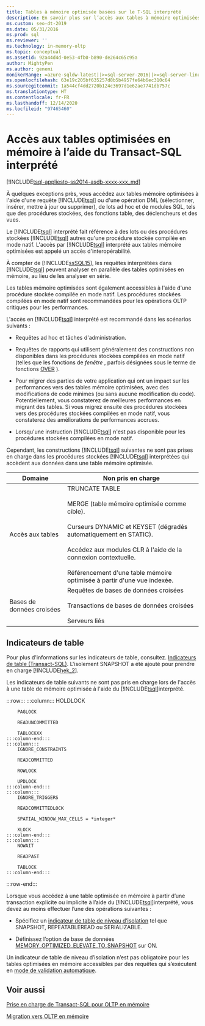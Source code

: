 ```yaml
---
title: Tables à mémoire optimisée basées sur le T-SQL interprété
description: En savoir plus sur l’accès aux tables à mémoire optimisées à l’aide de Transact-SQL interprété (lots Transact-SQL ou procédures stockées dans SQL Server).
ms.custom: seo-dt-2019
ms.date: 05/31/2016
ms.prod: sql
ms.reviewer: ''
ms.technology: in-memory-oltp
ms.topic: conceptual
ms.assetid: 92a44d4d-0e53-4fb0-b890-de264c65c95a
author: MightyPen
ms.author: genemi
monikerRange: =azure-sqldw-latest||>=sql-server-2016||>=sql-server-linux-2017||=azuresqldb-mi-current
ms.openlocfilehash: 63e19c205bf635257d8b5b4957fe64b6ec310c64
ms.sourcegitcommit: 1a544cf4dd2720b124c3697d1e62ae7741db757c
ms.translationtype: HT
ms.contentlocale: fr-FR
ms.lasthandoff: 12/14/2020
ms.locfileid: "97465460"
---
```

# <a name="accessing-memory-optimized-tables-using-interpreted-transact-sql"></a>Accès aux tables optimisées en mémoire à l’aide du Transact-SQL interprété
[!INCLUDE[tsql-appliesto-ss2014-asdb-xxxx-xxx_md](../../includes/tsql-appliesto-ss2014-asdb-xxxx-xxx-md.md)]

 À quelques exceptions près, vous accédez aux tables mémoire optimisées à l'aide d'une requête [!INCLUDE[tsql](../../includes/tsql-md.md)] ou d'une opération DML (sélectionner, insérer, mettre à jour ou supprimer), de lots ad hoc et de modules SQL, tels que des procédures stockées, des fonctions table, des déclencheurs et des vues.  
  
Le [!INCLUDE[tsql](../../includes/tsql-md.md)] interprété fait référence à des lots ou des procédures stockées [!INCLUDE[tsql](../../includes/tsql-md.md)] autres qu'une procédure stockée compilée en mode natif. L'accès par [!INCLUDE[tsql](../../includes/tsql-md.md)] interprété aux tables mémoire optimisées est appelé un accès d'interopérabilité.  

À compter de [!INCLUDE[ssSQL15](../../includes/sssql15-md.md)], les requêtes interprétées dans [!INCLUDE[tsql](../../includes/tsql-md.md)] peuvent analyser en parallèle des tables optimisées en mémoire, au lieu de les analyser en série.

Les tables mémoire optimisées sont également accessibles à l'aide d'une procédure stockée compilée en mode natif. Les procédures stockées compilées en mode natif sont recommandées pour les opérations OLTP critiques pour les performances.  
  
L'accès en [!INCLUDE[tsql](../../includes/tsql-md.md)] interprété est recommandé dans les scénarios suivants :  
  
- Requêtes ad hoc et tâches d'administration.  
  
- Requêtes de rapports qui utilisent généralement des constructions non disponibles dans les procédures stockées compilées en mode natif (telles que les fonctions de *fenêtre* , parfois désignées sous le terme de fonctions [OVER](../../t-sql/queries/select-over-clause-transact-sql.md) ).  
  
- Pour migrer des parties de votre application qui ont un impact sur les performances vers des tables mémoire optimisées, avec des modifications de code minimes (ou sans aucune modification du code). Potentiellement, vous constaterez de meilleures performances en migrant des tables. Si vous migrez ensuite des procédures stockées vers des procédures stockées compilées en mode natif, vous constaterez des améliorations de performances accrues.  
  
- Lorsqu'une instruction [!INCLUDE[tsql](../../includes/tsql-md.md)] n'est pas disponible pour les procédures stockées compilées en mode natif.  
  
Cependant, les constructions [!INCLUDE[tsql](../../includes/tsql-md.md)] suivantes ne sont pas prises en charge dans les procédures stockées [!INCLUDE[tsql](../../includes/tsql-md.md)] interprétées qui accèdent aux données dans une table mémoire optimisée.  
  
|Domaine|Non pris en charge|  
|----------|-----------------|  
|Accès aux tables|TRUNCATE TABLE<br /><br /> MERGE (table mémoire optimisée comme cible).<br /><br /> Curseurs DYNAMIC et KEYSET (dégradés automatiquement en STATIC).<br /><br /> Accédez aux modules CLR à l'aide de la connexion contextuelle.<br /><br /> Référencement d'une table mémoire optimisée à partir d'une vue indexée.|  
|Bases de données croisées|Requêtes de bases de données croisées<br /><br /> Transactions de bases de données croisées<br /><br /> Serveurs liés|  
  
## <a name="table-hints"></a>Indicateurs de table

Pour plus d'informations sur les indicateurs de table, consultez. [Indicateurs de table &#40;Transact-SQL&#41;](../../t-sql/queries/hints-transact-sql-table.md). L'isolement SNAPSHOT a été ajouté pour prendre en charge [!INCLUDE[hek_2](../../includes/hek-2-md.md)].  
  
Les indicateurs de table suivants ne sont pas pris en charge lors de l'accès à une table de mémoire optimisée à l'aide du [!INCLUDE[tsql](../../includes/tsql-md.md)]interprété.  

:::row:::
    :::column:::
        HOLDLOCK

        PAGLOCK

        READUNCOMMITTED

        TABLOCKXX
    :::column-end:::
    :::column:::
        IGNORE_CONSTRAINTS

        READCOMMITTED

        ROWLOCK

        UPDLOCK
    :::column-end:::
    :::column:::
        IGNORE_TRIGGERS

        READCOMMITTEDLOCK

        SPATIAL_WINDOW_MAX_CELLS = *integer*

        XLOCK
    :::column-end:::
    :::column:::
        NOWAIT

        READPAST

        TABLOCK
    :::column-end:::
:::row-end:::

Lorsque vous accédez à une table optimisée en mémoire à partir d’une transaction explicite ou implicite à l’aide du [!INCLUDE[tsql](../../includes/tsql-md.md)]interprété, vous devez au moins effectuer l’une des opérations suivantes :  
  
- Spécifiez un [indicateur de table de niveau d’isolation](../../relational-databases/in-memory-oltp/transactions-with-memory-optimized-tables.md) tel que SNAPSHOT, REPEATABLEREAD ou SERIALIZABLE.  
  
- Définissez l’option de base de données [MEMORY_OPTIMIZED_ELEVATE_TO_SNAPSHOT](../../t-sql/statements/alter-database-transact-sql-set-options.md) sur ON.  
  
Un indicateur de table de niveau d’isolation n’est pas obligatoire pour les tables optimisées en mémoire accessibles par des requêtes qui s’exécutent en [mode de validation automatique](../../odbc/reference/develop-app/auto-commit-mode.md).  
  
## <a name="see-also"></a>Voir aussi

[Prise en charge de Transact-SQL pour OLTP en mémoire](../../relational-databases/in-memory-oltp/transact-sql-support-for-in-memory-oltp.md)   

[Migration vers OLTP en mémoire](./plan-your-adoption-of-in-memory-oltp-features-in-sql-server.md)